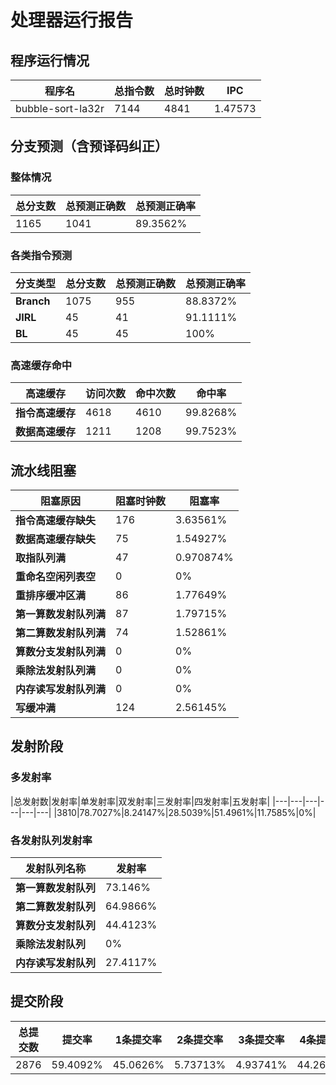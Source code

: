 # 处理器运行报告
## 程序运行情况
|程序名|总指令数|总时钟数|IPC|
|---|---|---|---|
|bubble-sort-la32r|7144|4841|1.47573|

## 分支预测（含预译码纠正）
### 整体情况
|总分支数|总预测正确数|总预测正确率|
|---|---|---|
|1165|1041|89.3562%|

### 各类指令预测
|分支类型|总分支数|总预测正确数|总预测正确率|
|---|---|---|---|
|**Branch**| 1075 | 955 | 88.8372%|
|**JIRL**| 45 | 41 | 91.1111%|
|**BL**| 45 | 45 | 100%|

### 高速缓存命中
|高速缓存|访问次数|命中次数|命中率|
|---|---|---|---|
|**指令高速缓存**| 4618 | 4610 | 99.8268%|
|**数据高速缓存**| 1211 | 1208 | 99.7523%|
## 流水线阻塞
|阻塞原因|阻塞时钟数|阻塞率|
|---|---|---|
|**指令高速缓存缺失**| 176 | 3.63561%|
|**数据高速缓存缺失**| 75 | 1.54927%|
|**取指队列满**| 47 | 0.970874%|
|**重命名空闲列表空**|0 | 0%|
|**重排序缓冲区满**|86 | 1.77649%|
|**第一算数发射队列满**|87 | 1.79715%|
|**第二算数发射队列满**|74 | 1.52861%|
|**算数分支发射队列满**|0 | 0%|
|**乘除法发射队列满**|0 | 0%|
|**内存读写发射队列满**|0 | 0%|
|**写缓冲满**|124 | 2.56145%|

## 发射阶段
### 多发射率
|总发射数|发射率|单发射率|双发射率|三发射率|四发射率|五发射率|
|---|---|---|---|---|---|
|3810|78.7027%|8.24147%|28.5039%|51.4961%|11.7585%|0%|

### 各发射队列发射率
|发射队列名称|发射率|
|---|---|
|**第一算数发射队列**|73.146%|
|**第二算数发射队列**|64.9866%|
|**算数分支发射队列**|44.4123%|
|**乘除法发射队列**|0%|
|**内存读写发射队列**|27.4117%|

## 提交阶段
|总提交数|提交率|1条提交率|2条提交率|3条提交率|4条提交率|
|---|---|---|---|---|---|
|2876|59.4092%|45.0626%|5.73713%|4.93741%|44.2629%|
